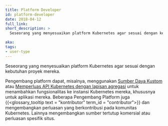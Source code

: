 ```yaml
---
title: Platform Developer
id: platform-developer
date: 2018-04-12
full_link: 
short_description: >
  Seseorang yang menyesuaikan platform Kubernetes agar sesuai dengan kebutuhan proyek mereka.

aka: 
tags:
- user-type
---
```

 Seseorang yang menyesuaikan platform Kubernetes agar sesuai dengan kebutuhan proyek mereka.

<!--more--> 

Pengembang platform dapat, misalnya, menggunakan [Sumber Daya Kustom](/docs/concepts/extend-kubernetes/api-extension/custom-resources/) atau [Memperluas API Kubernetes dengan lapisan agregasi](/docs/concepts/extend-kubernetes/api-extension/apiserver-aggregation/) untuk menambahkan fungsionalitas ke instansi Kubernetes mereka, khususnya untuk aplikasi mereka. Beberapa Pengembang Platform juga {{<glossary_tooltip text = "kontributor" term_id = "contributor">}} dan mengembangkan perluasan yang berkontribusi pada komunitas Kubernetes. Lainnya mengembangkan sumber tertutup komersial atau perluasan spesifik situs.
